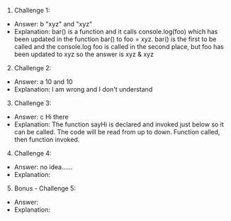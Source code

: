1. Challenge 1:
  - Answer: b "xyz" and "xyz" 
  - Explanation: 
  bar() is a function and it calls console.log(foo) which has been updated in the function bar() to foo = xyz. bar() is the first to be called and the console.log foo is called in the second place, but foo has been updated to xyz so the answer is xyz & xyz


2. Challenge 2:
  - Answer: a 10 and 10
  - Explanation: I am wrong and I don't understand


3. Challenge 3:
  - Answer: c Hi there
  - Explanation:
The function sayHi is declared and invoked just below so it can be called. The code will be read from up to down. Function called, then function invoked.

4. Challenge 4:
  - Answer: no idea......
  - Explanation:


5. Bonus - Challenge 5:
  - Answer:
  - Explanation:
